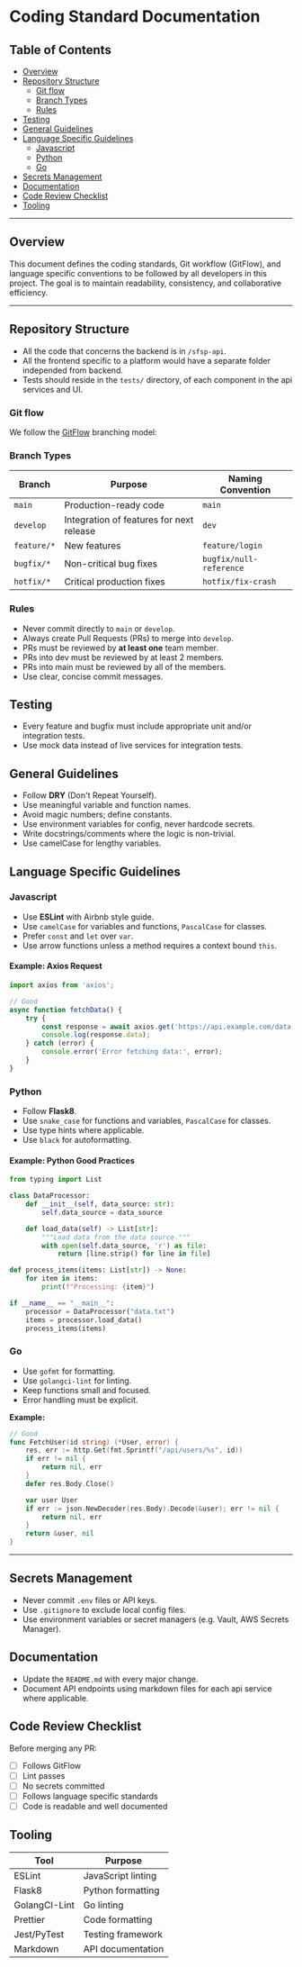 # Coding Standard Documentation

## Table of Contents

- [Overview](#overview)
- [Repository Structure](#repository-structure)
  - [Git flow](#git-flow)
  - [Branch Types](#branch-types)
  - [Rules](#rules)
- [Testing](#testing)
- [General Guidelines](#general-guidelines)
- [Language Specific Guidelines](#language-specific-guidelines)
  - [Javascript](#javascript)
  - [Python](#python)
  - [Go](#go)
- [Secrets Management](#secrets-management)
- [Documentation](#documentation)
- [Code Review Checklist](#code-review-checklist)
- [Tooling](#tooling)

---

## Overview

This document defines the coding standards, Git workflow (GitFlow), and language specific conventions to be followed by all developers in this project. The goal is to maintain readability, consistency, and collaborative efficiency.

---

## Repository Structure

* All the code that concerns the backend is in `/sfsp-api`. 
* All the frontend specific to a platform would have a separate folder independed from backend.
* Tests should reside in the `tests/` directory, of each component in the api services and UI.

### Git flow

We follow the [GitFlow](https://nvie.com/posts/a-successful-git-branching-model/) branching model:

### Branch Types

| Branch      | Purpose                                  | Naming Convention     |
| ----------- | ---------------------------------------- | --------------------- |
| `main`      | Production-ready code                    | `main`                |
| `develop`   | Integration of features for next release | `dev`             |
| `feature/*` | New features                             | `feature/login`  |
| `bugfix/*`  | Non-critical bug fixes                   | `bugfix/null-reference` |
| `hotfix/*`  | Critical production fixes                | `hotfix/fix-crash`    |

### Rules

* Never commit directly to `main` or `develop`.
* Always create Pull Requests (PRs) to merge into `develop`.
* PRs must be reviewed by **at least one** team member.
* PRs into dev must be reviewed by at least 2 members.
* PRs into main must be reviewed by all of the members.
* Use clear, concise commit messages.

## Testing

* Every feature and bugfix must include appropriate unit and/or integration tests.
* Use mock data instead of live services for integration tests.

## General Guidelines

* Follow **DRY** (Don't Repeat Yourself).
* Use meaningful variable and function names.
* Avoid magic numbers; define constants.
* Use environment variables for config, never hardcode secrets.
* Write docstrings/comments where the logic is non-trivial.
* Use camelCase for lengthy variables.

## Language Specific Guidelines

### Javascript

* Use **ESLint** with Airbnb style guide.
* Use `camelCase` for variables and functions, `PascalCase` for classes.
* Prefer `const` and `let` over `var`.
* Use arrow functions unless a method requires a context bound `this`.

#### Example: Axios Request

```js
import axios from 'axios';

// Good
async function fetchData() {
    try {
        const response = await axios.get('https://api.example.com/data');
        console.log(response.data);
    } catch (error) {
        console.error('Error fetching data:', error);
    }
}
```

### Python

* Follow **Flask8**.
* Use `snake_case` for functions and variables, `PascalCase` for classes.
* Use type hints where applicable.
* Use `black` for autoformatting.

#### Example: Python Good Practices

```python
from typing import List

class DataProcessor:
    def __init__(self, data_source: str):
        self.data_source = data_source

    def load_data(self) -> List[str]:
        """Load data from the data source."""
        with open(self.data_source, 'r') as file:
            return [line.strip() for line in file]

def process_items(items: List[str]) -> None:
    for item in items:
        print(f"Processing: {item}")

if __name__ == "__main__":
    processor = DataProcessor("data.txt")
    items = processor.load_data()
    process_items(items)
```

### Go

* Use `gofmt` for formatting.
* Use `golangci-lint` for linting.
* Keep functions small and focused.
* Error handling must be explicit.

**Example:**

```go
// Good
func FetchUser(id string) (*User, error) {
    res, err := http.Get(fmt.Sprintf("/api/users/%s", id))
    if err != nil {
        return nil, err
    }
    defer res.Body.Close()

    var user User
    if err := json.NewDecoder(res.Body).Decode(&user); err != nil {
        return nil, err
    }
    return &user, nil
}
```

---

## Secrets Management

* Never commit `.env` files or API keys.
* Use `.gitignore` to exclude local config files.
* Use environment variables or secret managers (e.g. Vault, AWS Secrets Manager).

## Documentation

* Update the `README.md` with every major change.
* Document API endpoints using markdown files for each api service where applicable.

## Code Review Checklist

Before merging any PR:

* [ ] Follows GitFlow
* [ ] Lint passes
* [ ] No secrets committed
* [ ] Follows language specific standards
* [ ] Code is readable and well documented

## Tooling

| Tool          | Purpose            |
| ------------- | ------------------ |
| ESLint        | JavaScript linting |
| Flask8        | Python formatting  |
| GolangCI-Lint | Go linting         |
| Prettier      | Code formatting    |
| Jest/PyTest   | Testing framework  |
| Markdown      | API documentation  |